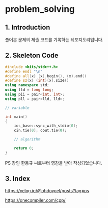 # problem_solving

## 1. Introduction

풀어본 문제의 제출 코드를 기록하는 레포지토리입니다.

## 2. Skeleton Code

```c++
#include <bits/stdc++.h>
#define endl "\n"
#define all(x) (x).begin(), (x).end()
#define sz(x) (int)(x).size()
using namespace std;
using lld = long long;
using pii = pair<int, int>;
using pll = pair<lld, lld>;

// variable

int main()
{
    ios_base::sync_with_stdio(0);
    cin.tie(0); cout.tie(0);

    // algorithm

    return 0;
}
```

PS 장인 한동규 씨로부터 영감을 받아 작성되었습니다.

## 3. Index

https://velog.io/@ohdoyoel/posts?tag=ps

https://onecompiler.com/cpp/
